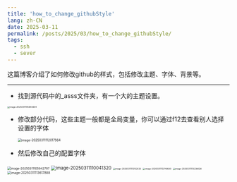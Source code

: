 ```yaml
---
title: 'how_to_change_githubStyle'
lang: zh-CN
date: 2025-03-11
permalink: /posts/2025/03/how_to_change_githubStyle/
tags:
  - ssh
  - sever
---
```

这篇博客介绍了如何修改github的样式，包括修改主题、字体、背景等。

---

- 找到源代码中的_asss文件夹，有一个大的主题设置。

<img src="https://virginia-pepper.oss-cn-guangzhou.aliyuncs.com/img/blog/202503111058070.png" alt="image-20250311105843694" style="zoom:33%;" />

- 修改部分代码，这些主题一般都是全局变量，你可以通过f12去查看别人选择设置的字体

  <img src="https://virginia-pepper.oss-cn-guangzhou.aliyuncs.com/img/blog/202503111120750.png" alt="image-20250311112017564" style="zoom:50%;" />



- 然后修改自己的配置字体

<img src="https://virginia-pepper.oss-cn-guangzhou.aliyuncs.com/img/blog/202503111059876.png" alt="image-20250311105942797" style="zoom:48%;" />

<img src="https://virginia-pepper.oss-cn-guangzhou.aliyuncs.com/img/blog/202503111100390.png" alt="image-20250311110041320" style="zoom:70%;" />

<img src="https://virginia-pepper.oss-cn-guangzhou.aliyuncs.com/img/blog/202503111121620.png" alt="image-20250311112152533" style="zoom:33%;" />

<img src="https://virginia-pepper.oss-cn-guangzhou.aliyuncs.com/img/blog/202503111127775.png" alt="image-20250311112749580" style="zoom: 33%;" />

<img src="https://virginia-pepper.oss-cn-guangzhou.aliyuncs.com/img/blog/202503111132809.png" alt="image-20250311113238628" style="zoom: 33%;" />

<img src="https://virginia-pepper.oss-cn-guangzhou.aliyuncs.com/img/blog/202503111136080.png" alt="image-20250311113617888" style="zoom:50%;" />
